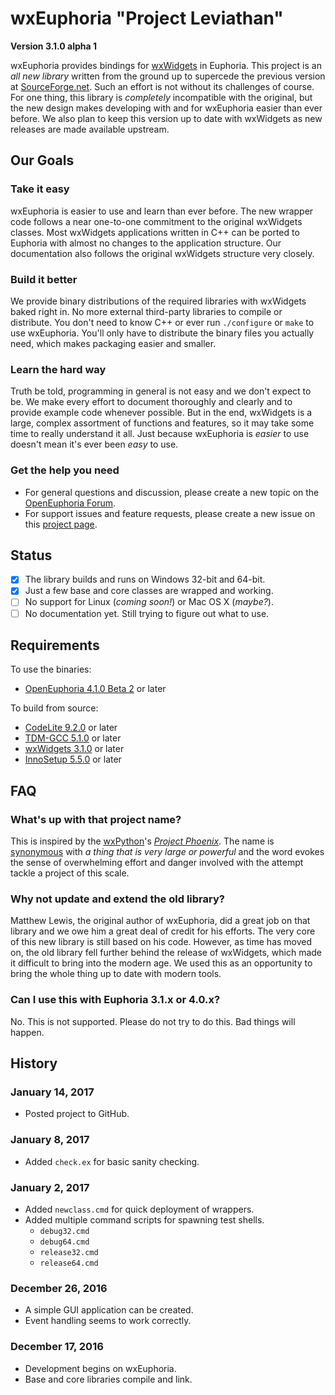 # wxEuphoria "Project Leviathan"

**Version 3.1.0 alpha 1**

wxEuphoria provides bindings for [wxWidgets](https://www.wxwidgets.org/) in Euphoria. This project is an *all new library* written from the ground up to supercede the previous version at [SourceForge.net](http://wxeuphoria.sourceforge.net/). Such an effort is not without its challenges of course. For one thing, this library is *completely* incompatible with the original, but the new design makes developing with and for wxEuphoria easier than ever before. We also plan to keep this version up to date with wxWidgets as new releases are made available upstream.

## Our Goals

### Take it easy

wxEuphoria is easier to use and learn than ever before. The new wrapper code follows a near one-to-one commitment to the original wxWidgets classes. Most wxWidgets applications written in C++ can be ported to Euphoria with almost no changes to the application structure. Our documentation also follows the original wxWidgets structure very closely.

### Build it better

We provide binary distributions of the required libraries with wxWidgets baked right in. No more external third-party libraries to compile or distribute. You don't need to know C++ or ever run `./configure` or `make` to use wxEuphoria. You'll only have to distribute the binary files you actually need, which makes packaging easier and smaller.

### Learn the hard way

Truth be told, programming in general is not easy and we don't expect to be. We make every effort to document thoroughly and clearly and to provide example code whenever possible. But in the end, wxWidgets is a large, complex assortment of functions and features, so it may take some time to really understand it all. Just because wxEuphoria is *easier* to use doesn't mean it's ever been *easy* to use.

### Get the help you need

- For general questions and discussion, please create a new topic on the [OpenEuphoria Forum](http://openeuphoria.org/forum/).
- For support issues and feature requests, please create a new issue on this [project page](https://github.com/ghaberek/wxEuphoria/issues/).

## Status

- [x] The library builds and runs on Windows 32-bit and 64-bit.
- [x] Just a few base and core classes are wrapped and working.
- [ ] No support for Linux (*coming soon!*) or Mac OS X (*maybe?*).
- [ ] No documentation yet. Still trying to figure out what to use.

## Requirements

To use the binaries:
- [OpenEuphoria 4.1.0 Beta 2](https://sourceforge.net/projects/rapideuphoria/files/Euphoria/4.1.0-beta2/) or later

To build from source:
- [CodeLite 9.2.0](https://codelite.org/) or later
- [TDM-GCC 5.1.0](http://tdm-gcc.tdragon.net/) or later
- [wxWidgets 3.1.0](http://www.wxwidgets.org/) or later
- [InnoSetup 5.5.0](http://www.jrsoftware.org/) or later

## FAQ

### What's up with that project name?

This is inspired by the [wxPython](https://www.wxpython.org/)'s *[Project Phoenix](https://wiki.wxpython.org/ProjectPhoenix)*. The name is [synonymous](https://www.google.com/search?q=define%3Aleviathan) with *a thing that is very large or powerful* and the word evokes the sense of overwhelming effort and danger involved with the attempt tackle a project of this scale.

### Why not update and extend the old library?

Matthew Lewis, the original author of wxEuphoria, did a great job on that library and we owe him a great deal of credit for his efforts. The very core of this new library is still based on his code. However, as time has moved on, the old library fell further behind the release of wxWidgets, which made it difficult to bring into the modern age. We used this as an opportunity to bring the whole thing up to date with modern tools.

### Can I use this with Euphoria 3.1.x or 4.0.x?

No. This is not supported. Please do not try to do this. Bad things will happen.

## History

### January 14, 2017

- Posted project to GitHub.

### January 8, 2017

- Added `check.ex` for basic sanity checking.

### January 2, 2017

- Added `newclass.cmd` for quick deployment of wrappers.
- Added multiple command scripts for spawning test shells.
  - `debug32.cmd`
  - `debug64.cmd`
  - `release32.cmd`
  - `release64.cmd`

### December 26, 2016

- A simple GUI application can be created.
- Event handling seems to work correctly.

### December 17, 2016

- Development begins on wxEuphoria.
- Base and core libraries compile and link.

